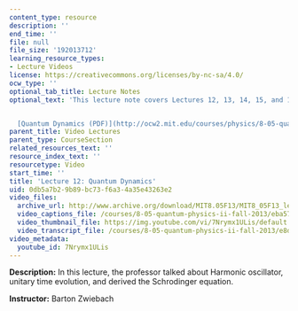 ```yaml
---
content_type: resource
description: ''
end_time: ''
file: null
file_size: '192013712'
learning_resource_types:
- Lecture Videos
license: https://creativecommons.org/licenses/by-nc-sa/4.0/
ocw_type: ''
optional_tab_title: Lecture Notes
optional_text: 'This lecture note covers Lectures 12, 13, 14, 15, and 16.


  [Quantum Dynamics (PDF)](http://ocw2.mit.edu/courses/physics/8-05-quantum-physics-ii-fall-2013/lecture-notes/MIT8_05F13_Chap_06.pdf)'
parent_title: Video Lectures
parent_type: CourseSection
related_resources_text: ''
resource_index_text: ''
resourcetype: Video
start_time: ''
title: 'Lecture 12: Quantum Dynamics'
uid: 0db5a7b2-9b89-bc73-f6a3-4a35e43263e2
video_files:
  archive_url: http://www.archive.org/download/MIT8.05F13/MIT8_05F13_lec12_300k.mp4
  video_captions_file: /courses/8-05-quantum-physics-ii-fall-2013/eba57ee784d95007ab04bb7049adb5df_7Nrymx1ULis.vtt
  video_thumbnail_file: https://img.youtube.com/vi/7Nrymx1ULis/default.jpg
  video_transcript_file: /courses/8-05-quantum-physics-ii-fall-2013/e8dd95027ab0c781ffbe20761c19af96_7Nrymx1ULis.pdf
video_metadata:
  youtube_id: 7Nrymx1ULis
---
```


**Description:** In this lecture, the professor talked about Harmonic oscillator, unitary time evolution, and derived the Schrodinger equation.

**Instructor:** Barton Zwiebach

